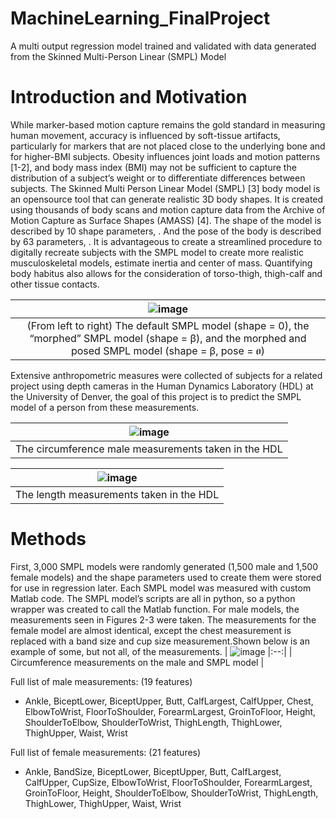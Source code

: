 # MachineLearning_FinalProject
A multi output regression model trained and validated with data generated from the Skinned Multi-Person Linear (SMPL) Model 

# Introduction and Motivation
While marker-based motion capture remains the gold standard in measuring human movement, accuracy is influenced by soft-tissue artifacts, particularly for markers that are not placed close to the underlying bone and for higher-BMI subjects. Obesity influences joint loads and motion patterns [1-2], and body mass index (BMI) may not be sufficient to capture the distribution of a subject’s weight or to differentiate differences between subjects.
The Skinned Multi Person Linear Model (SMPL) [3] body model is an opensource tool that can generate realistic 3D body shapes. It is created using thousands of body scans and motion capture data from the Archive of Motion Capture as Surface Shapes (AMASS) [4]. The shape of the model is described by 10 shape parameters, . And the pose of the body is described by 63 parameters, . 
It is advantageous to create a streamlined procedure to digitally recreate subjects with the SMPL model to create more realistic musculoskeletal models, estimate inertia and center of mass. Quantifying body habitus also allows for the consideration of torso-thigh, thigh-calf and other tissue contacts.

| ![image](https://github.com/EmmaRYoung/MachineLearning_FinalProject/assets/67296859/8a7fb020-8955-4a92-b178-cd8bed92440f)
|:--:| 
| (From left to right) The default SMPL model (shape = 0), the “morphed” SMPL model (shape = β), and the morphed and posed SMPL model (shape =  β, pose = ፀ) |

Extensive anthropometric measures were collected of subjects for a related project using depth cameras in the Human Dynamics Laboratory (HDL) at the University of Denver, the goal of this project is to predict the SMPL model of a person from these measurements. 

| ![image](https://github.com/EmmaRYoung/MachineLearning_FinalProject/assets/67296859/6bab34ed-0328-4544-8013-664cdf71ea04)
|:--:| 
| The circumference male measurements taken in the HDL |

| ![image](https://github.com/EmmaRYoung/MachineLearning_FinalProject/assets/67296859/7463060a-fb65-4531-8483-b10196ad656d)
|:--:| 
| The length measurements taken in the HDL |

# Methods
First, 3,000 SMPL models were randomly generated (1,500 male and 1,500 female models) and the shape parameters used to create them were stored for use in regression later. Each SMPL model was measured with custom Matlab code. The SMPL model’s scripts are all in python, so a python wrapper was created to call the Matlab function.
For male models, the measurements seen in Figures 2-3 were taken. The measurements for the female model are almost identical, except the chest measurement is replaced with a band size and cup size measurement.Shown below is an example of some, but not all, of the measurements. 
| ![image](https://github.com/EmmaRYoung/MachineLearning_FinalProject/assets/67296859/01d798b5-e3a3-478d-8bb1-0c1447fd7588)
|:--:|
| Circumference measurements on the male and SMPL model |

Full list of male measurements: (19 features)
* Ankle, BiceptLower, BiceptUpper, Butt, CalfLargest, CalfUpper, Chest, ElbowToWrist, FloorToShoulder, ForearmLargest, GroinToFloor, Height, ShoulderToElbow, ShoulderToWrist, ThighLength, ThighLower, ThighUpper, Waist, Wrist

Full list of female measurements: (21 features)
* Ankle,  BandSize, BiceptLower, BiceptUpper, Butt, CalfLargest, CalfUpper, CupSize, ElbowToWrist, FloorToShoulder, ForearmLargest, GroinToFloor, Height, ShoulderToElbow, ShoulderToWrist, ThighLength, ThighLower, ThighUpper, Waist, Wrist
